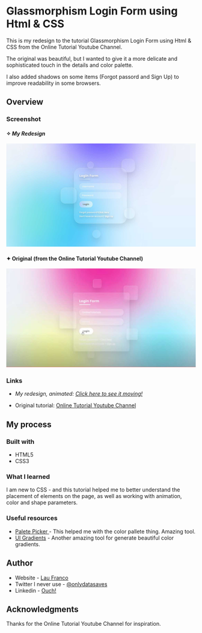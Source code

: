 # Glassmorphism Login Form using Html & CSS 

This is my redesign to the tutorial Glassmorphism Login Form using Html & CSS from the Online Tutorial Youtube Channel. 

The original was beautiful, but I wanted to give it a more delicate and sophisticated touch in the details and color palette. 

I also added shadows on some items (Forgot passord and Sign Up) to improve readability in some browsers.


## Overview


### Screenshot

#### ✧  _My Redesign_

![](./images/my-version-glassmorph.jpg)

#### ✦  Original (from the Online Tutorial Youtube Channel)
![](./images/original-glassmorph.jpg)


### Links
- _My redesign, animated:_ [_Click here to see it moving!_](https://laufranco.github.io/CSS-Exercises/login-glass/index.html) 

- Original tutorial: [Online Tutorial Youtube Channel](https://www.youtube.com/watch?v=mW0Z1T8l7sU)

## My process

### Built with

- HTML5
- CSS3


### What I learned

I am new to CSS - and this tutorial helped me to better understand the placement of elements on the page, as well as working with animation, color and shape parameters.


### Useful resources

- [Palete Picker ](https://coolors.co) - This helped me with the color pallete thing. Amazing tool.
- [UI Gradients](https://uigradients.com) - Another amazing tool for generate beautiful color gradients. 

## Author

- Website - [Lau Franco](https://clojur.wordpress.com)
- Twitter I never use - [@onlydatasaves](https://twitter.com/onlydatasaves)
- Linkedin - [Ouch!](https://www.linkedin.com/in/laurianne-franco/)

## Acknowledgments

Thanks for the Online Tutorial Youtube Channel for inspiration. 